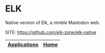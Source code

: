 # ELK

 Native version of Elk, a nimble Mastodon web.

 SITE: https://github.com/elk-zone/elk-native

 | [Applications](https://portable-linux-apps.github.io/apps.html) | [Home](https://portable-linux-apps.github.io)
 | --- | --- |
